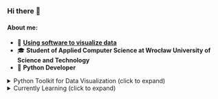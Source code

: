 ### Hi there :dizzy:



#### About me:

- :minidisc: **[Using software to visualize data](https://kjanus03.tumblr.com/)**
- :mortar_board: **Student of Applied Computer Science at Wrocław University of Science and Technology**
- :snake: **Python Developer**

<details>
<summary >
Python Toolkit for Data Visualization (click to expand)
</summary>

| Index | Module name |
|-----:|-----------|
|     1| Matplotlib |
|     2| Seaborn |
|     3| NumPy |
|     4| Pandas |
|     5| Scikit-learn |
|     6| itertools & collections |
|     7| Folium |
|     8| BeautifulSoup4 & Requests |
|     9| Pillow |
|     10| Jupter Notebook & Anaconda3|
</details> <details> <summary>
Currently Learning (click to expand)
</summary>

| Index | Language |
|-----:|-----------|
|     1| Java Processing Tool |
|     2| TensorFlow in Python |
|     3| Django web framework in Python |
|     4| SQL |
|     5| C++|
</details>
